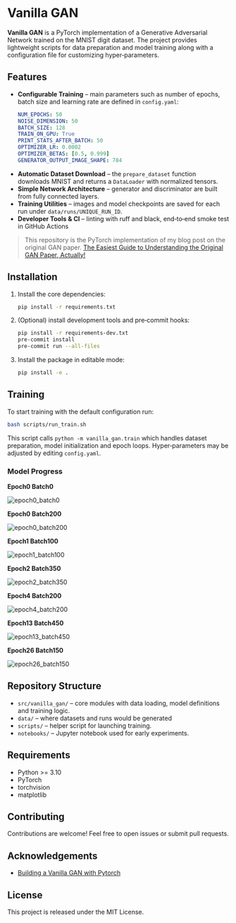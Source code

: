 # Vanilla GAN

**Vanilla GAN** is a PyTorch implementation of a Generative Adversarial Network trained on the MNIST digit dataset. The project provides lightweight scripts for data preparation and model training along with a configuration file for customizing hyper‑parameters.

## Features
- **Configurable Training** – main parameters such as number of epochs, batch size and learning rate are defined in `config.yaml`:
  ```yaml
  NUM_EPOCHS: 50
  NOISE_DIMENSION: 50
  BATCH_SIZE: 128
  TRAIN_ON_GPU: True
  PRINT_STATS_AFTER_BATCH: 50
  OPTIMIZER_LR: 0.0002
  OPTIMIZER_BETAS: [0.5, 0.999]
  GENERATOR_OUTPUT_IMAGE_SHAPE: 784
  ```
- **Automatic Dataset Download** – the `prepare_dataset` function downloads MNIST and returns a `DataLoader` with normalized tensors.
- **Simple Network Architecture** – generator and discriminator are built from fully connected layers.
- **Training Utilities** – images and model checkpoints are saved for each run under `data/runs/UNIQUE_RUN_ID`.
- **Developer Tools & CI** – linting with ruff and black, end‐to‐end smoke test in GitHub Actions

> This repository is the PyTorch implementation of my blog post on the original GAN paper.
> [The Easiest Guide to Understanding the Original GAN Paper, Actually!](https://codinglabsong.medium.com/the-easiest-guide-to-understand-the-original-gan-paper-actually-6f874765579c)

## Installation
1. Install the core dependencies:
   ```bash
   pip install -r requirements.txt
   ```
2. (Optional) install development tools and pre‑commit hooks:
   ```bash
   pip install -r requirements-dev.txt
   pre-commit install
   pre-commit run --all-files
   ```
3. Install the package in editable mode:
   ```bash
   pip install -e .
   ```

## Training
To start training with the default configuration run:
```bash
bash scripts/run_train.sh
```
This script calls `python -m vanilla_gan.train` which handles dataset preparation, model initialization and epoch loops.
Hyper‑parameters may be adjusted by editing `config.yaml`.

### Model Progress

**Epoch0 Batch0**

![epoch0_batch0](assets/epoch0_batch0.jpg)

**Epoch0 Batch200**

![epoch0_batch200](assets/epoch0_batch200.jpg)

**Epoch1 Batch100**

![epoch1_batch100](assets/epoch1_batch100.jpg)

**Epoch2 Batch350**

![epoch2_batch350](assets/epoch2_batch350.jpg)

**Epoch4 Batch200**

![epoch4_batch200](assets/epoch4_batch200.jpg)

**Epoch13 Batch450**

![epoch13_batch450](assets/epoch13_batch450.jpg)

**Epoch26 Batch150**

![epoch26_batch150](assets/epoch26_batch150.jpg)

## Repository Structure
- `src/vanilla_gan/` – core modules with data loading, model definitions and training logic.
- `data/` – where datasets and runs would be generated
- `scripts/` – helper script for launching training.
- `notebooks/` – Jupyter notebook used for early experiments.

## Requirements
- Python >= 3.10
- PyTorch
- torchvision
- matplotlib

## Contributing

Contributions are welcome! Feel free to open issues or submit pull requests.

## Acknowledgements

- [Building a Vanilla GAN with Pytorch](https://medium.com/codex/building-a-vanilla-gan-with-pytorch-ffdf26275b70)

## License
This project is released under the MIT License.
